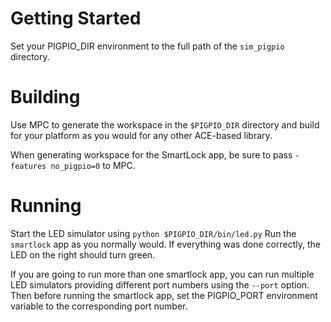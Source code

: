 # Getting Started

Set your PIGPIO_DIR environment to the full path of the `sim_pigpio` directory.

# Building

Use MPC to generate the workspace in the `$PIGPIO_DIR` directory and build for your platform as you would for any other ACE-based library.

When generating workspace for the SmartLock app, be sure to pass `-features no_pigpio=0` to MPC.

# Running

Start the LED simulator using `python $PIGPIO_DIR/bin/led.py`
Run the `smartlock` app as you normally would.  If everything was done correctly, the LED on the right should turn green.

If you are going to run more than one smartlock app, you can run multiple LED simulators providing different port numbers using the `--port` option.  Then before running the smartlock app, set the PIGPIO_PORT environment variable to the corresponding port number.

